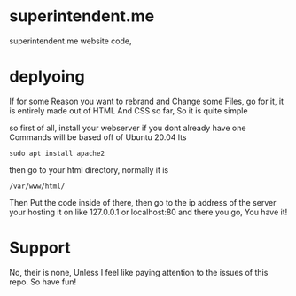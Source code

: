 # superintendent.me
superintendent.me website code, 




# deplyoing
If for some Reason you want to rebrand and Change some Files, go for it, it is entirely made out of HTML And CSS so far, So it is quite simple

so first of all, install your webserver if you dont already have one
Commands will be based off of Ubuntu 20.04 lts

```
sudo apt install apache2
```
then go to your html directory, normally it is
```
/var/www/html/
```
Then Put the code inside of there, then go to the ip address of the server your hosting it on like 127.0.0.1 or localhost:80 and there you go, You have it!


# Support
No, their is none, Unless I feel like paying attention to the issues of this repo. So have fun!
